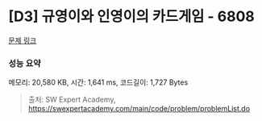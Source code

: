 # [D3] 규영이와 인영이의 카드게임 - 6808 

[문제 링크](https://swexpertacademy.com/main/code/problem/problemDetail.do?contestProbId=AWgv9va6HnkDFAW0) 

### 성능 요약

메모리: 20,580 KB, 시간: 1,641 ms, 코드길이: 1,727 Bytes



> 출처: SW Expert Academy, https://swexpertacademy.com/main/code/problem/problemList.do